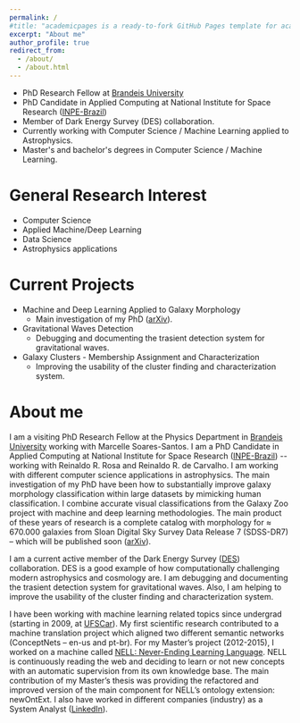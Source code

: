 ```yaml
---
permalink: /
#title: "academicpages is a ready-to-fork GitHub Pages template for academic personal websites"
excerpt: "About me"
author_profile: true
redirect_from: 
  - /about/
  - /about.html
---
```


- PhD Research Fellow at [Brandeis University](https://www.brandeis.edu/)
- PhD Candidate in Applied Computing at National Institute for Space Research ([INPE-Brazil](http://www.inpe.br/))
- Member of Dark Energy Survey (DES) collaboration.
- Currently working with Computer Science / Machine Learning applied to Astrophysics.
- Master's and bachelor's degrees in Computer Science / Machine Learning.

General Research Interest
======
- Computer Science 
- Applied Machine/Deep Learning 
- Data Science 
- Astrophysics applications

Current Projects
======
- Machine and Deep Learning Applied to Galaxy Morphology
  - Main investigation of my PhD ([arXiv](https://arxiv.org/abs/1901.07047)).
- Gravitational Waves Detection
  - Debugging and documenting the trasient detection system for gravitational waves.
- Galaxy Clusters - Membership Assignment and Characterization
  - Improving the usability of the cluster finding and characterization system.

About me
======
I am a visiting PhD Research Fellow at the Physics Department in [Brandeis University](https://www.brandeis.edu/) working with Marcelle Soares-Santos. I am a PhD Candidate in Applied Computing at National Institute for Space Research ([INPE-Brazil](http://www.inpe.br/)) -- working with Reinaldo R. Rosa and Reinaldo R. de Carvalho. I am working with different computer science applications in astrophysics. The main investigation of my PhD have been how to substantially improve galaxy morphology classification within large datasets by mimicking human classification. I combine accurate visual classifications from the Galaxy Zoo project with machine and deep learning methodologies. The main product of these years of research is a complete catalog with morphology for ≈ 670.000 galaxies from Sloan Digital Sky Survey Data Release 7 (SDSS-DR7) – which will be published soon ([arXiv](https://arxiv.org/abs/1901.07047)).

I am a current active member of the Dark Energy Survey ([DES](https://www.darkenergysurvey.org/)) collaboration. DES is a good example of how computationally challenging modern astrophysics and cosmology are. I am debugging and documenting the trasient detection system for gravitational waves. Also, I am helping to improve the usability of the cluster finding and characterization system. 

I have been working with machine learning related topics since undergrad (starting in 2009, at [UFSCar](https://www2.ufscar.br/foreign-visitor/about-ufscar)). My first scientific research contributed to a machine translation project which aligned two different semantic networks (ConceptNets – en-us and pt-br). For my Master’s project (2012-2015), I worked on a machine called [NELL: Never-Ending Learning Language](rtw.ml.cmu.edu). NELL is continuously reading the web and deciding to learn or not new concepts with an automatic supervision from its own knowledge base. The main contribution of my Master’s thesis was providing the refactored and improved version of the main component for NELL’s ontology extension: newOntExt. I also have worked in different companies (industry) as a System Analyst ([LinkedIn](www.linkedin.com/in/paulobarchi)).
